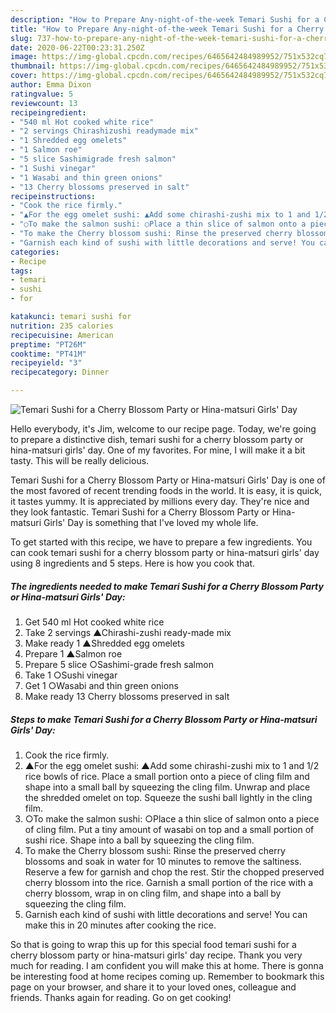```yaml
---
description: "How to Prepare Any-night-of-the-week Temari Sushi for a Cherry Blossom Party or Hina-matsuri Girls&amp;#39; Day"
title: "How to Prepare Any-night-of-the-week Temari Sushi for a Cherry Blossom Party or Hina-matsuri Girls&amp;#39; Day"
slug: 737-how-to-prepare-any-night-of-the-week-temari-sushi-for-a-cherry-blossom-party-or-hina-matsuri-girls-and-39-day
date: 2020-06-22T00:23:31.250Z
image: https://img-global.cpcdn.com/recipes/6465642484989952/751x532cq70/temari-sushi-for-a-cherry-blossom-party-or-hina-matsuri-girls-day-recipe-main-photo.jpg
thumbnail: https://img-global.cpcdn.com/recipes/6465642484989952/751x532cq70/temari-sushi-for-a-cherry-blossom-party-or-hina-matsuri-girls-day-recipe-main-photo.jpg
cover: https://img-global.cpcdn.com/recipes/6465642484989952/751x532cq70/temari-sushi-for-a-cherry-blossom-party-or-hina-matsuri-girls-day-recipe-main-photo.jpg
author: Emma Dixon
ratingvalue: 5
reviewcount: 13
recipeingredient:
- "540 ml Hot cooked white rice"
- "2 servings Chirashizushi readymade mix"
- "1 Shredded egg omelets"
- "1 Salmon roe"
- "5 slice Sashimigrade fresh salmon"
- "1 Sushi vinegar"
- "1 Wasabi and thin green onions"
- "13 Cherry blossoms preserved in salt"
recipeinstructions:
- "Cook the rice firmly."
- "▲For the egg omelet sushi: ▲Add some chirashi-zushi mix to 1 and 1/2 rice bowls of rice. Place a small portion onto a piece of cling film and shape into a small ball by squeezing the cling film. Unwrap and place the shredded omelet on top. Squeeze the sushi ball lightly in the cling film."
- "○To make the salmon sushi: ○Place a thin slice of salmon onto a piece of cling film. Put a tiny amount of wasabi on top and a small portion of sushi rice. Shape into a ball by squeezing the cling film."
- "To make the Cherry blossom sushi: Rinse the preserved cherry blossoms and soak in water for 10 minutes to remove the saltiness. Reserve a few for garnish and chop the rest. Stir the chopped preserved cherry blossom into the rice. Garnish a small portion of the rice with a cherry blossom, wrap in on cling film, and shape into a ball by squeezing the cling film."
- "Garnish each kind of sushi with little decorations and serve! You can make this in 20 minutes after cooking the rice."
categories:
- Recipe
tags:
- temari
- sushi
- for

katakunci: temari sushi for 
nutrition: 235 calories
recipecuisine: American
preptime: "PT26M"
cooktime: "PT41M"
recipeyield: "3"
recipecategory: Dinner

---
```



![Temari Sushi for a Cherry Blossom Party or Hina-matsuri Girls&#39; Day](https://img-global.cpcdn.com/recipes/6465642484989952/751x532cq70/temari-sushi-for-a-cherry-blossom-party-or-hina-matsuri-girls-day-recipe-main-photo.jpg)

Hello everybody, it's Jim, welcome to our recipe page. Today, we're going to prepare a distinctive dish, temari sushi for a cherry blossom party or hina-matsuri girls&#39; day. One of my favorites. For mine, I will make it a bit tasty. This will be really delicious.

Temari Sushi for a Cherry Blossom Party or Hina-matsuri Girls&#39; Day is one of the most favored of recent trending foods in the world. It is easy, it is quick, it tastes yummy. It is appreciated by millions every day. They're nice and they look fantastic. Temari Sushi for a Cherry Blossom Party or Hina-matsuri Girls&#39; Day is something that I've loved my whole life.




To get started with this recipe, we have to prepare a few ingredients. You can cook temari sushi for a cherry blossom party or hina-matsuri girls&#39; day using 8 ingredients and 5 steps. Here is how you cook that.

<!--inarticleads1-->

##### The ingredients needed to make Temari Sushi for a Cherry Blossom Party or Hina-matsuri Girls&#39; Day:

1. Get 540 ml Hot cooked white rice
1. Take 2 servings ▲Chirashi-zushi ready-made mix
1. Make ready 1 ▲Shredded egg omelets
1. Prepare 1 ▲Salmon roe
1. Prepare 5 slice ○Sashimi-grade fresh salmon
1. Take 1 ○Sushi vinegar
1. Get 1 ○Wasabi and thin green onions
1. Make ready 13 Cherry blossoms preserved in salt




<!--inarticleads2-->

##### Steps to make Temari Sushi for a Cherry Blossom Party or Hina-matsuri Girls&#39; Day:

1. Cook the rice firmly.
1. ▲For the egg omelet sushi: ▲Add some chirashi-zushi mix to 1 and 1/2 rice bowls of rice. Place a small portion onto a piece of cling film and shape into a small ball by squeezing the cling film. Unwrap and place the shredded omelet on top. Squeeze the sushi ball lightly in the cling film.
1. ○To make the salmon sushi: ○Place a thin slice of salmon onto a piece of cling film. Put a tiny amount of wasabi on top and a small portion of sushi rice. Shape into a ball by squeezing the cling film.
1. To make the Cherry blossom sushi: Rinse the preserved cherry blossoms and soak in water for 10 minutes to remove the saltiness. Reserve a few for garnish and chop the rest. Stir the chopped preserved cherry blossom into the rice. Garnish a small portion of the rice with a cherry blossom, wrap in on cling film, and shape into a ball by squeezing the cling film.
1. Garnish each kind of sushi with little decorations and serve! You can make this in 20 minutes after cooking the rice.




So that is going to wrap this up for this special food temari sushi for a cherry blossom party or hina-matsuri girls&#39; day recipe. Thank you very much for reading. I am confident you will make this at home. There is gonna be interesting food at home recipes coming up. Remember to bookmark this page on your browser, and share it to your loved ones, colleague and friends. Thanks again for reading. Go on get cooking!
